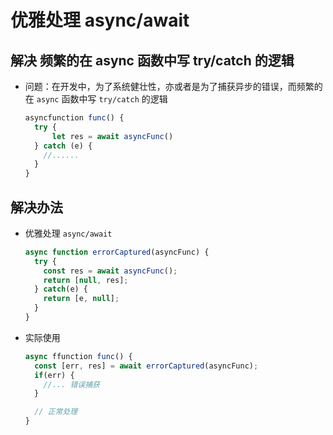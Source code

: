 # 优雅处理 async/await

## 解决 频繁的在 async 函数中写 try/catch 的逻辑

*   问题：在开发中，为了系统健壮性，亦或者是为了捕获异步的错误，而频繁的在 `async` 函数中写 `try/catch` 的逻辑

    ```javascript
    asyncfunction func() {
      try {
          let res = await asyncFunc()
      } catch (e) {
        //......
      }
    }
    ```

## 解决办法

*   优雅处理 `async/await`

    ```javascript
    async function errorCaptured(asyncFunc) {
      try {
        const res = await asyncFunc();
        return [null, res];
      } catch(e) {
        return [e, null];
      }
    }
    ```

*   实际使用

    ```javascript
    async ffunction func() {
      const [err, res] = await errorCaptured(asyncFunc);
      if(err) {
        //... 错误捕获
      }

      // 正常处理
    }
    ```
